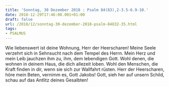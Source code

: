 ```yaml
---
title: 'Sonntag, 30 Dezember 2018 : Psalm 84(83),2-3.5-6.9-10.'
date: 2018-12-29T17:46:00.001+01:00
draft: false
url: /2018/12/sonntag-30-dezember-2018-psalm-84832-35.html
tags: 
- PSALMUS
---
```


Wie liebenswert ist deine Wohnung, Herr der Heerscharen! Meine Seele verzehrt sich in Sehnsucht nach dem Tempel des Herrn. Mein Herz und mein Leib jauchzen ihm zu, ihm, dem lebendigen Gott. Wohl denen, die wohnen in deinem Haus, die dich allezeit loben. Wohl den Menschen, die Kraft finden in dir, wenn sie sich zur Wallfahrt rüsten. Herr der Heerscharen, höre mein Beten, vernimm es, Gott Jakobs! Gott, sieh her auf unsern Schild, schau auf das Antlitz deines Gesalbten!